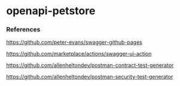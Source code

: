 # openapi-petstore



### References
https://github.com/peter-evans/swagger-github-pages

https://github.com/marketplace/actions/swagger-ui-action

https://github.com/allenheltondev/postman-contract-test-generator

https://github.com/allenheltondev/postman-security-test-generator